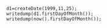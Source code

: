 ```luceescript+trycf
	d1=createDate(1999,11,25);
	writedump(d1.firstDayOfMonth());
	writedump(now().firstDayOfMonth());
```